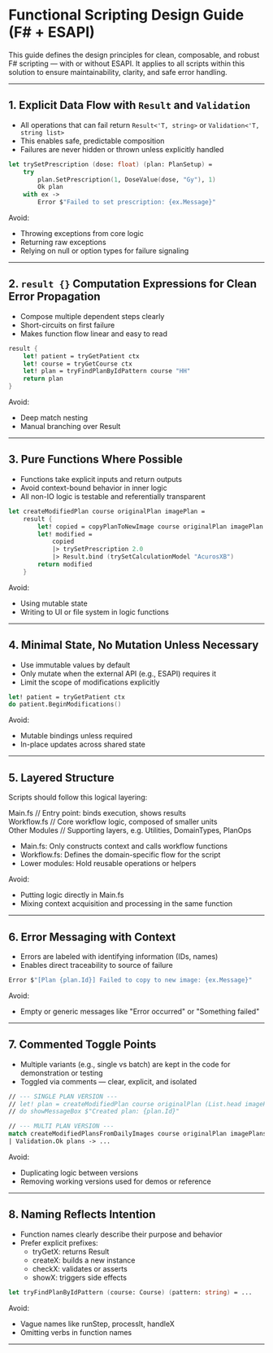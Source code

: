 # Functional Scripting Design Guide (F# + ESAPI)

This guide defines the design principles for clean, composable, and robust F# scripting — with or without ESAPI. It applies to all scripts within this solution to ensure maintainability, clarity, and safe error handling.

---

## 1. Explicit Data Flow with `Result` and `Validation`

- All operations that can fail return `Result<'T, string>` or `Validation<'T, string list>`
- This enables safe, predictable composition
- Failures are never hidden or thrown unless explicitly handled

```fsharp
let trySetPrescription (dose: float) (plan: PlanSetup) =
    try
        plan.SetPrescription(1, DoseValue(dose, "Gy"), 1)
        Ok plan
    with ex ->
        Error $"Failed to set prescription: {ex.Message}"
```

Avoid:
- Throwing exceptions from core logic
- Returning raw exceptions
- Relying on null or option types for failure signaling

---

## 2. `result {}` Computation Expressions for Clean Error Propagation

- Compose multiple dependent steps clearly
- Short-circuits on first failure
- Makes function flow linear and easy to read

```fsharp
result {
    let! patient = tryGetPatient ctx
    let! course = tryGetCourse ctx
    let! plan = tryFindPlanByIdPattern course "HH"
    return plan
}
```

Avoid:
- Deep match nesting
- Manual branching over Result

---

## 3. Pure Functions Where Possible

- Functions take explicit inputs and return outputs
- Avoid context-bound behavior in inner logic
- All non-IO logic is testable and referentially transparent

```fsharp
let createModifiedPlan course originalPlan imagePlan =
    result {
        let! copied = copyPlanToNewImage course originalPlan imagePlan
        let! modified =
            copied
            |> trySetPrescription 2.0
            |> Result.bind (trySetCalculationModel "AcurosXB")
        return modified
    }
```

Avoid:
- Using mutable state
- Writing to UI or file system in logic functions

---

## 4. Minimal State, No Mutation Unless Necessary

- Use immutable values by default
- Only mutate when the external API (e.g., ESAPI) requires it
- Limit the scope of modifications explicitly

```fsharp
let! patient = tryGetPatient ctx
do patient.BeginModifications()
```

Avoid:
- Mutable bindings unless required
- In-place updates across shared state

---

## 5. Layered Structure

Scripts should follow this logical layering:

Main.fs        // Entry point: binds execution, shows results  
Workflow.fs    // Core workflow logic, composed of smaller units  
Other Modules  // Supporting layers, e.g. Utilities, DomainTypes, PlanOps  

- Main.fs: Only constructs context and calls workflow functions
- Workflow.fs: Defines the domain-specific flow for the script
- Lower modules: Hold reusable operations or helpers

Avoid:
- Putting logic directly in Main.fs
- Mixing context acquisition and processing in the same function

---

## 6. Error Messaging with Context

- Errors are labeled with identifying information (IDs, names)
- Enables direct traceability to source of failure

```fsharp
Error $"[Plan {plan.Id}] Failed to copy to new image: {ex.Message}"
```

Avoid:
- Empty or generic messages like "Error occurred" or "Something failed"

---

## 7. Commented Toggle Points

- Multiple variants (e.g., single vs batch) are kept in the code for demonstration or testing
- Toggled via comments — clear, explicit, and isolated

```fsharp
// --- SINGLE PLAN VERSION ---
// let! plan = createModifiedPlan course originalPlan (List.head imagePlans)
// do showMessageBox $"Created plan: {plan.Id}"

// --- MULTI PLAN VERSION ---
match createModifiedPlansFromDailyImages course originalPlan imagePlans with
| Validation.Ok plans -> ...
```

Avoid:
- Duplicating logic between versions
- Removing working versions used for demos or reference

---

## 8. Naming Reflects Intention

- Function names clearly describe their purpose and behavior
- Prefer explicit prefixes:
  - tryGetX: returns Result
  - createX: builds a new instance
  - checkX: validates or asserts
  - showX: triggers side effects

```fsharp
let tryFindPlanByIdPattern (course: Course) (pattern: string) = ...
```

Avoid:
- Vague names like runStep, processIt, handleX
- Omitting verbs in function names

---
